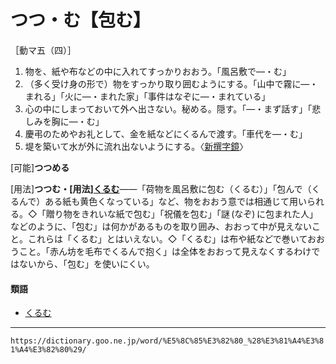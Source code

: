 # つつ・む【包む】

［動マ五（四）］
1. 物を、紙や布などの中に入れてすっかりおおう。「風呂敷で―・む」
2. （多く受け身の形で）物をすっかり取り囲むようにする。「山中で霧に―・まれる」「火に―・まれた家」「事件はなぞに―・まれている」
3. 心の中にしまっておいて外へ出さない。秘める。隠す。「―・まず話す」「悲しみを胸に―・む」
4. 慶弔のためやお礼として、金を紙などにくるんで渡す。「車代を―・む」
5. 堤を築いて水が外に流れ出ないようにする。〈[新撰字鏡](https://dictionary.goo.ne.jp/word/%E6%96%B0%E6%92%B0%E5%AD%97%E9%8F%A1/#jn-114839)〉
    

\[可能\]**つつめる**

\[用法\]**つつむ・\[用法\][くるむ](https://dictionary.goo.ne.jp/word/%E5%8C%85%E3%82%80_%28%E3%81%8F%E3%82%8B%E3%82%80%29/#jn-64474)**――「荷物を風呂敷に包む（くるむ）」「包んで（くるんで）ある紙も黄色くなっている」など、物をおおう意では相通じて用いられる。◇「贈り物をきれいな紙で包む」「祝儀を包む」「謎 (なぞ) に包まれた人」などのように、「包む」は何かがあるものを取り囲み、おおって中が見えないこと。これらは「くるむ」とはいえない。◇「くるむ」は布や紙などで巻いておおうこと。「赤ん坊を毛布でくるんで抱く」は全体をおおって見えなくするわけではないから、「包む」を使いにくい。

#### 類語

-   [くるむ](https://dictionary.goo.ne.jp/word/%E5%8C%85%E3%82%80_%28%E3%81%8F%E3%82%8B%E3%82%80%29/#jn-64474)

---
`https://dictionary.goo.ne.jp/word/%E5%8C%85%E3%82%80_%28%E3%81%A4%E3%81%A4%E3%82%80%29/`